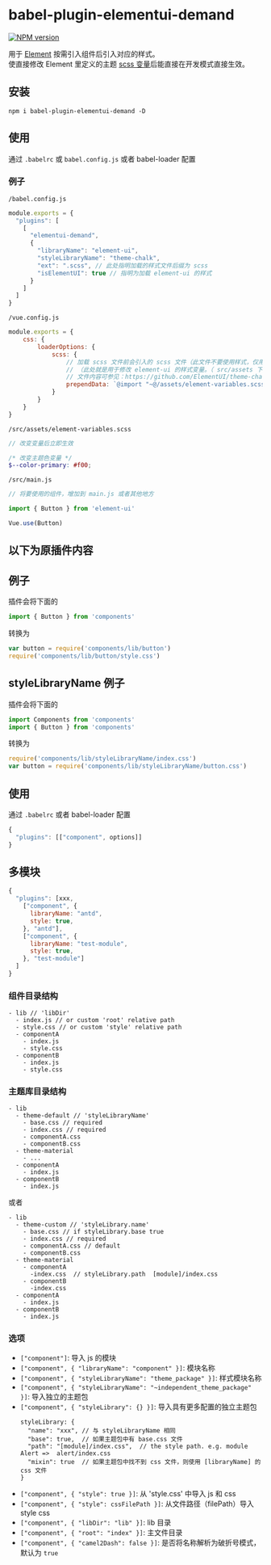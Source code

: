 # babel-plugin-elementui-demand

[![NPM version](https://img.shields.io/npm/v/babel-plugin-elementui-demand.svg)](https://www.npmjs.com/package/babel-plugin-elementui-demand)

用于 [Element](https://element.eleme.cn/#/zh-CN/component/custom-theme) 按需引入组件后引入对应的样式。  
使直接修改 Element 里定义的主题 [scss 变量](https://github.com/ElementUI/theme-chalk/blob/master/src/common/var.scss)后能直接在开发模式直接生效。

## 安装

```shell
npm i babel-plugin-elementui-demand -D

```

## 使用

通过 `.babelrc` 或 `babel.config.js` 或者 babel-loader 配置

### 例子

`/babel.config.js`

```javascript
module.exports = {
  "plugins": [
    [
      "elementui-demand",
      {
        "libraryName": "element-ui",
        "styleLibraryName": "theme-chalk",
        "ext": ".scss", // 此处指明加载的样式文件后缀为 scss
        "isElementUI": true // 指明为加载 element-ui 的样式
      }
    ]
  ]
}
```

`/vue.config.js`

```javascript
module.exports = {
    css: {
        loaderOptions: {
            scss: {
                // 加载 scss 文件前会引入的 scss 文件（此文件不要使用样式，仅用于存储变量及其他不会生成 css 文件的内容）
                // （此处就是用于修改 element-ui 的样式变量。（ src/assets 下新建一个 element-variables.scss 文件）
                // 文件内容可参见：https://github.com/ElementUI/theme-chalk/blob/master/src/common/var.scss
                prependData: `@import "~@/assets/element-variables.scss";`
            }
        }
    }
}
```

`/src/assets/element-variables.scss`

```scss
// 改变变量后立即生效

/* 改变主题色变量 */
$--color-primary: #f00;
```

`/src/main.js`

```javascript
// 将要使用的组件，增加到 main.js 或者其他地方

import { Button } from 'element-ui'

Vue.use(Button)

```


## 以下为原插件内容  

## 例子

插件会将下面的

```javascript
import { Button } from 'components'
```

转换为

```javascript
var button = require('components/lib/button')
require('components/lib/button/style.css')
```

## styleLibraryName 例子

插件会将下面的

```javascript
import Components from 'components'
import { Button } from 'components'
```

转换为

```javascript
require('components/lib/styleLibraryName/index.css')
var button = require('components/lib/styleLibraryName/button.css')
```

## 使用

通过 `.babelrc` 或者 babel-loader 配置

```javascript
{
  "plugins": [["component", options]]
}
```

## 多模块
```javascript
{
  "plugins": [xxx,
    ["component", {
      libraryName: "antd",
      style: true,
    }, "antd"],
    ["component", {
      libraryName: "test-module",
      style: true,
    }, "test-module"]
  ]
}
```

### 组件目录结构
```
- lib // 'libDir'
  - index.js // or custom 'root' relative path
  - style.css // or custom 'style' relative path
  - componentA
    - index.js
    - style.css
  - componentB
    - index.js
    - style.css
```

### 主题库目录结构
```
- lib
  - theme-default // 'styleLibraryName'
    - base.css // required
    - index.css // required
    - componentA.css
    - componentB.css
  - theme-material
    - ...
  - componentA
    - index.js
  - componentB
    - index.js
```
或者 
```
- lib
  - theme-custom // 'styleLibrary.name'
    - base.css // if styleLibrary.base true
    - index.css // required
    - componentA.css // default 
    - componentB.css
  - theme-material
    - componentA
      -index.css  // styleLibrary.path  [module]/index.css
    - componentB
      -index.css
  - componentA
    - index.js
  - componentB
    - index.js
```

### 选项

- `["component"]`: 导入 js 的模块
- `["component", { "libraryName": "component" }]`: 模块名称
- `["component", { "styleLibraryName": "theme_package" }]`: 样式模块名称
- `["component", { "styleLibraryName": "~independent_theme_package" }]`: 导入独立的主题包
- `["component", { "styleLibrary": {} }]`: 导入具有更多配置的独立主题包
  ```
  styleLibrary: {
    "name": "xxx", // 与 styleLibraryName 相同
    "base": true,  // 如果主题包中有 base.css 文件
    "path": "[module]/index.css",  // the style path. e.g. module Alert =>  alert/index.css
    "mixin": true  // 如果主题包中找不到 css 文件，则使用 [libraryName] 的 css 文件
  }
  ```
- `["component", { "style": true }]`: 从 'style.css' 中导入 js 和 css
- `["component", { "style": cssFilePath }]`: 从文件路径（filePath）导入 style css
- `["component", { "libDir": "lib" }]`: lib 目录
- `["component", { "root": "index" }]`: 主文件目录
- `["component", { "camel2Dash": false }]`: 是否将名称解析为破折号模式，默认为 `true` 



